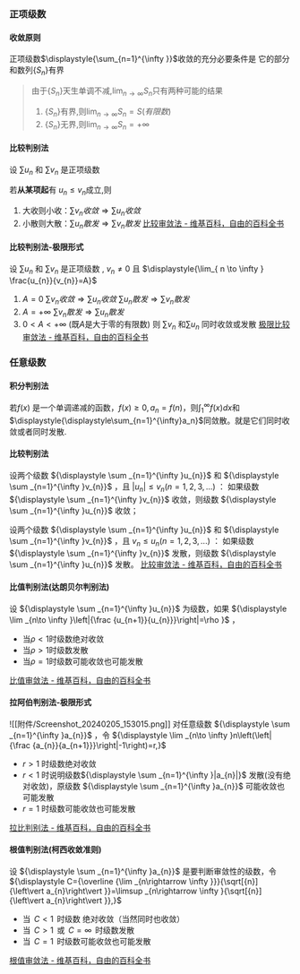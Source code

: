 ### 正项级数
#### 收敛原则
正项级数$\displaystyle{\sum_{n=1}^{\infty }}$收敛的充分必要条件是 它的部分和数列$\{S_{n}\}$有界
> 由于$\displaystyle{ \{S_{n}\}}$天生单调不减,$\displaystyle{\lim_{ n \to \infty }S_{n}}$只有两种可能的结果
> 1. $\displaystyle{ \{S_{n}\}}$有界,则$\displaystyle{\lim_{ n \to \infty }S_{n}=S(有限数)}$ 
> 2. $\displaystyle{ \{S_{n}\}}$无界,则$\displaystyle{\lim_{ n \to \infty }S_{n}=+\infty }$ 
#### 比较判别法 
设 ${\displaystyle \sum u_{n}}$ 和 ${\displaystyle \sum v_{n}}$ 是正项级数

若**从某项起**有 $u_{n}\leq v_{n}$成立,则
1. 大收则小收：$\displaystyle{\sum v_{n}收敛\Longrightarrow \sum u_{n}收敛}$
2. 小散则大散：$\displaystyle{\sum u_{n}散发\Longrightarrow \sum v_{n}散发}$
[比较审敛法 - 维基百科，自由的百科全书](https://zh.wikipedia.org/wiki/%E6%AF%94%E8%BE%83%E5%AE%A1%E6%95%9B%E6%B3%95)
#### 比较判别法-极限形式
设 ${\displaystyle \sum u_{n}}$ 和 ${\displaystyle \sum v_{n}}$ 是正项级数 , $v_{n}\neq 0$
且 $\displaystyle{\lim_{ n \to \infty } \frac{u_{n}}{v_{n}}=A}$
1. $A=0$
	   $\displaystyle{\sum v_{n}收敛\Longrightarrow \sum u_{n}收敛}$
	   $\displaystyle{\sum u_{n}散发\Longrightarrow \sum v_{n}散发}$
2. $A=+\infty$
	   $\displaystyle{\sum v_{n}散发\Longrightarrow \sum u_{n}散发}$
3. $0<A<+\infty$ (既$A$是大于零的有限数)
	   则 ${\displaystyle \sum v_{n}}$ 和${\displaystyle \sum u_{n}}$ 同时收敛或发散
[极限比较审敛法 - 维基百科，自由的百科全书](https://zh.wikipedia.org/wiki/%E6%A5%B5%E9%99%90%E6%AF%94%E8%BC%83%E5%AF%A9%E6%96%82%E6%B3%95)
### 任意级数
#### 积分判别法
若$f(x)$ 是一个单调递减的函数，$\displaystyle{f(x)\geq 0, a_n=f(n)}$，则$\displaystyle{\displaystyle\int_1^{\infty}f(x)dx}$和$\displaystyle{\displaystyle\sum_{n=1}^{\infty}a_n}$同敛散。就是它们同时收敛或者同时发散.
#### 比较判别法 
设两个级数  ${\displaystyle \sum _{n=1}^{\infty }u_{n}}$ 和  ${\displaystyle \sum _{n=1}^{\infty }v_{n}}$ ，且  ${\displaystyle |u_{n}|\leq v_{n}(n=1,2,3,...)}$ ：
如果级数  ${\displaystyle \sum _{n=1}^{\infty }v_{n}}$ 收敛，则级数  ${\displaystyle \sum _{n=1}^{\infty }u_{n}}$ 收敛；

设两个级数  ${\displaystyle \sum _{n=1}^{\infty }u_{n}}$ 和   ${\displaystyle \sum _{n=1}^{\infty }v_{n}}$ ，且   ${\displaystyle v_{n}\leq u_{n}(n=1,2,3,...)}$ ：
如果级数  ${\displaystyle \sum _{n=1}^{\infty }v_{n}}$ 发散，则级数  ${\displaystyle \sum _{n=1}^{\infty }u_{n}}$ 发散。
[比较审敛法 - 维基百科，自由的百科全书](https://zh.wikipedia.org/wiki/%E6%AF%94%E8%BE%83%E5%AE%A1%E6%95%9B%E6%B3%95)

#### 比值判别法(达朗贝尔判别法)
设 ${\displaystyle \sum _{n=1}^{\infty }u_{n}}$ 为级数，如果
${\displaystyle \lim _{n\to \infty }\left|{\frac {u_{n+1}}{u_{n}}}\right|=\rho }$ ，
- 当$ρ<1$时级数绝对收敛
- 当$ρ>1$时级数发散
- 当$ρ=1$时级数可能收敛也可能发散

[比值审敛法 - 维基百科，自由的百科全书](https://zh.wikipedia.org/wiki/%E6%AF%94%E5%80%BC%E5%AE%A1%E6%95%9B%E6%B3%95)
#### 拉阿伯判别法-极限形式
![[附件/Screenshot_20240205_153015.png]]
对任意级数  ${\displaystyle \sum _{n=1}^{\infty }a_{n}}$ ，令
 ${\displaystyle \lim _{n\to \infty }n\left(\left|{\frac {a_{n}}{a_{n+1}}}\right|-1\right)=r,}$ 
-  ${\displaystyle r>1}$ 时级数绝对收敛
-  ${\displaystyle r<1}$ 时说明级数${\displaystyle \sum _{n=1}^{\infty }|a_{n}|}$ 发散(没有绝对收敛)，原级数 ${\displaystyle \sum _{n=1}^{\infty }a_{n}}$ 可能收敛也可能发散
-  ${\displaystyle r=1}$ 时级数可能收敛也可能发散

[拉比判别法 - 维基百科，自由的百科全书](https://zh.wikipedia.org/wiki/%E6%8B%89%E6%AF%94%E5%88%A4%E5%88%AB%E6%B3%95)
#### 根值判别法(柯西收敛准则)
设 ${\displaystyle \sum _{n=1}^{\infty }a_{n}}$ 是要判断审敛性的级数，令
${\displaystyle C={\overline {\lim _{n\rightarrow \infty }}}{\sqrt[{n}]{\left\vert a_{n}\right\vert }}=\limsup _{n\rightarrow \infty }{\sqrt[{n}]{\left\vert a_{n}\right\vert }},}$ 
- 当  ${\displaystyle \,C<1\,}$ 时级数 绝对收敛（当然同时也收敛）
- 当  ${\displaystyle \,C>1\,}$ 或 ${\displaystyle \,C=\infty \,}$ 时级数发散
- 当  ${\displaystyle \,C=1\,}$ 时级数可能收敛也可能发散

[根值审敛法 - 维基百科，自由的百科全书](https://zh.wikipedia.org/wiki/%E6%A0%B9%E5%80%BC%E5%AE%A1%E6%95%9B%E6%B3%95)
